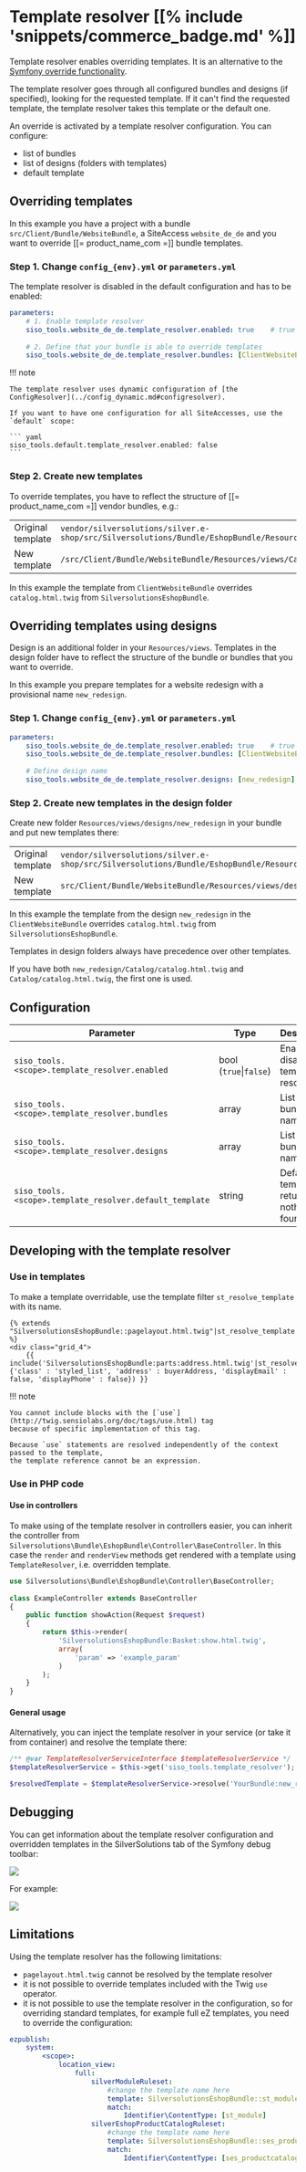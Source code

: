 # Template resolver [[% include 'snippets/commerce_badge.md' %]]

Template resolver enables overriding templates.
It is an alternative to the [Symfony override functionality](https://symfony.com/doc/3.4/templating/overriding.html).

The template resolver goes through all configured bundles and designs (if specified), looking for the requested template.
If it can't find the requested template, the template resolver takes this template or the default one.

An override is activated by a template resolver configuration. You can configure:

- list of bundles
- list of designs (folders with templates)
- default template

## Overriding templates

In this example you have a project with a bundle `src/Client/Bundle/WebsiteBundle`, a SiteAccess `website_de_de`
and you want to override [[= product_name_com =]] bundle templates.

### Step 1. Change `config_{env}.yml` or `parameters.yml`

The template resolver is disabled in the default configuration and has to be enabled:

``` yaml
parameters:
    # 1. Enable template resolver
    siso_tools.website_de_de.template_resolver.enabled: true    # true|false
 
    # 2. Define that your bundle is able to override templates
    siso_tools.website_de_de.template_resolver.bundles: [ClientWebsiteBundle]
```

!!! note

    The template resolver uses dynamic configuration of [the ConfigResolver](../config_dynamic.md#configresolver).

    If you want to have one configuration for all SiteAccesses, use the `default` scope:

    ``` yaml
    siso_tools.default.template_resolver.enabled: false
    ```

### Step 2. Create new templates

To override templates, you have to reflect the structure of [[= product_name_com =]] vendor bundles, e.g.:  

|                   |     |
| ----------------- | --- |
| Original template | `vendor/silversolutions/silver.e-shop/src/Silversolutions/Bundle/EshopBundle/Resources/views/Catalog/catalog.html.twig` |
|      New template | `/src/Client/Bundle/WebsiteBundle/Resources/views/Catalog/catalog.html.twig`  |

In this example the template from `ClientWebsiteBundle` overrides `catalog.html.twig` from `SilversolutionsEshopBundle`.

## Overriding templates using designs

Design is an additional folder in your `Resources/views`.
Templates in the design folder have to reflect the structure of the bundle or bundles that you want to override.

In this example you prepare templates for a website redesign with a provisional name `new_redesign`.

### Step 1. Change `config_{env}.yml` or `parameters.yml`

``` yaml
parameters:
    siso_tools.website_de_de.template_resolver.enabled: true    # true|false
    siso_tools.website_de_de.template_resolver.bundles: [ClientWebsiteBundle]
 
    # Define design name
    siso_tools.website_de_de.template_resolver.designs: [new_redesign]
```

### Step 2. Create new templates in the design folder

Create new folder `Resources/views/designs/new_redesign` in your bundle and put new templates there:

|                   |        |
| ----------------- | ------ |
| Original template | `vendor/silversolutions/silver.e-shop/src/Silversolutions/Bundle/EshopBundle/Resources/views/Catalog/catalog.html.twig`  |
|      New template | `src/Client/Bundle/WebsiteBundle/Resources/views/designs/new_redesign/Catalog/catalog.html.twig` |

In this example the template from the design `new_redesign` in the `ClientWebsiteBundle` overrides `catalog.html.twig` from `SilversolutionsEshopBundle`.

Templates in design folders always have precedence over other templates.

If you have both `new_redesign/Catalog/catalog.html.twig` and `Catalog/catalog.html.twig`, the first one is used.

## Configuration

| Parameter    | Type    | Description       | Default      | Example        |
| ------------ | ------- | ----------------- | ------------ | -------------- |
| `siso_tools.<scope>.template_resolver.enabled`  | bool (`true`\|`false`) | Enable or disable template resolver   | `true`       | `true`   |
| `siso_tools.<scope>.template_resolver.bundles`    | array   | List of bundle names  | `[ ]` (all bundles)  | `[Bundle1, Bundle2, Bundle3]`   |
| `siso_tools.<scope>.template_resolver.designs`  | array   | List of bundle names   | `[ ]` (none)  | `[Design1, Design2]`    |
| `siso_tools.<scope>.template_resolver.default_template` | string  | Default template to return if nothing is found | `SisoToolsBundle:TemplateResolver:default.html.twig` | `SisoToolsBundle:TemplateResolver:default.html.twig` |

## Developing with the template resolver

### Use in templates

To make a template overridable, use the template filter `st_resolve_template` with its name.

``` html+twig
{% extends "SilversolutionsEshopBundle::pagelayout.html.twig"|st_resolve_template %}
<div class="grid_4">
    {{ include('SilversolutionsEshopBundle:parts:address.html.twig'|st_resolve_template, {'class' : 'styled_list', 'address' : buyerAddress, 'displayEmail' : false, 'displayPhone' : false}) }}
```

!!! note 

    You cannot include blocks with the [`use`](http://twig.sensiolabs.org/doc/tags/use.html) tag
    because of specific implementation of this tag.

    Because `use` statements are resolved independently of the context passed to the template,
    the template reference cannot be an expression.

### Use in PHP code

#### Use in controllers

To make using of the template resolver in controllers easier, you can inherit the controller from
`Silversolutions\Bundle\EshopBundle\Controller\BaseController`.
In this case the `render` and `renderView` methods get rendered with a template using `TemplateResolver`, i.e. overridden template.

``` php
use Silversolutions\Bundle\EshopBundle\Controller\BaseController;
 
class ExampleController extends BaseController
{
    public function showAction(Request $request)
    {
        return $this->render(
            'SilversolutionsEshopBundle:Basket:show.html.twig',
            array(
                'param' => 'example_param'
            )
        );
    }
}
```

#### General usage

Alternatively, you can inject the template resolver in your service (or take it from container) and resolve the template there:

``` php
/** @var TemplateResolverServiceInterface $templateResolverService */
$templateResolverService = $this->get('siso_tools.template_resolver');

$resolvedTemplate = $templateResolverService->resolve('YourBundle:new_redesign/Catalog/catalog.html.twig');
```

## Debugging

You can get information about the template resolver configuration and overridden templates in the SilverSolutions tab of the Symfony debug toolbar:

![](../img/search_19.png)

For example:

![](../img/search_20.png)

## Limitations

Using the template resolver has the following limitations:

- `pagelayout.html.twig` cannot be resolved by the template resolver
- it is not possible to override templates included with the Twig `use` operator.
- it is not possible to use the template resolver in the configuration,
so for overriding standard templates, for example full eZ templates, you need to override the configuration:

``` yaml
ezpublish:
    system:
        <scope>:
            location_view:
                full:
                    silverModuleRuleset:
                        #change the template name here
                        template: SilversolutionsEshopBundle::st_module.html.twig
                        match:
                            Identifier\ContentType: [st_module]
                    silverEshopProductCatalogRuleset:
                        #change the template name here
                        template: SilversolutionsEshopBundle::ses_productcatalog.html.twig
                        match:
                            Identifier\ContentType: [ses_productcatalog]
```
